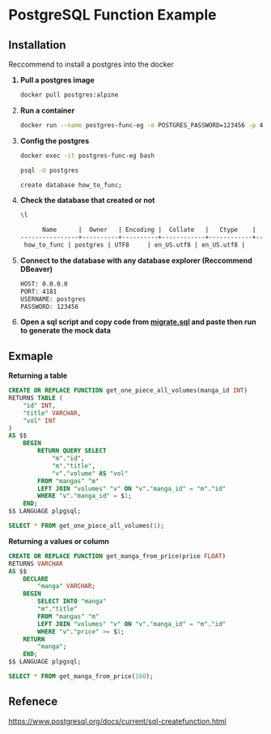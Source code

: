 <h1>PostgreSQL Function Example</h1>

<h2>Installation</h2>
<p>Reccommend to install a postgres into the docker</p>

<ol>
<strong><li>Pull a postgres image</li></strong>

```zsh
docker pull postgres:alpine
```

<strong><li>Run a container</li></strong>

```zsh
docker run --name postgres-func-eg -e POSTGRES_PASSWORD=123456 -p 4181:5432 -d postgres:alpine
```

<strong><li>Config the postgres</li></strong>

```zsh
docker exec -it postgres-func-eg bash
```
```zsh
psql -U postgres
```
```zsh
create database how_to_func;
```

<strong><li>Check the database that created or not</li></strong>

```zsh
\l
```
```zsh
      Name      |  Owner   | Encoding |  Collate   |   Ctype    |   Access privileges
----------------+----------+----------+------------+------------+-----------------------
 how_to_func | postgres | UTF8     | en_US.utf8 | en_US.utf8 |
```

<strong><li>Connect to the database with any database explorer (Reccommend DBeaver)</li></strong>

```zsh
HOST: 0.0.0.0
PORT: 4181
USERNAME: postgres
PASSWORD: 123456
```

<strong><li>Open a sql script and copy code from <a href="./migrate.sql">migrate.sql</a> and paste then run to generate the mock data</li></strong>

</ol>

<h2>Exmaple</h2>

<p><strong>Returning a table</strong></p>

```sql
CREATE OR REPLACE FUNCTION get_one_piece_all_volumes(manga_id INT)
RETURNS TABLE (
	"id" INT,
	"title" VARCHAR,
	"vol" INT
)
AS $$
	BEGIN
		RETURN QUERY SELECT
			"m"."id",
			"m"."title",
			"v"."volume" AS "vol"
		FROM "mangas" "m"
		LEFT JOIN "volumes" "v" ON "v"."manga_id" = "m"."id"
		WHERE "v"."manga_id" = $1;
	END;
$$ LANGUAGE plpgsql;

SELECT * FROM get_one_piece_all_volumes(1);
```

<p><strong>Returning a values or column</strong></p>

```sql
CREATE OR REPLACE FUNCTION get_manga_from_price(price FLOAT)
RETURNS VARCHAR
AS $$
	DECLARE
		"manga" VARCHAR;
	BEGIN
		SELECT INTO "manga"
		"m"."title"
		FROM "mangas" "m"
		LEFT JOIN "volumes" "v" ON "v"."manga_id" = "m"."id"
		WHERE "v"."price" >= $1;
	RETURN
		"manga";
	END;
$$ LANGUAGE plpgsql;

SELECT * FROM get_manga_from_price(160);
```

<h2>Refenece</h2>
<p><a href="https://www.postgresql.org/docs/current/sql-createfunction.html">https://www.postgresql.org/docs/current/sql-createfunction.html</a></p>